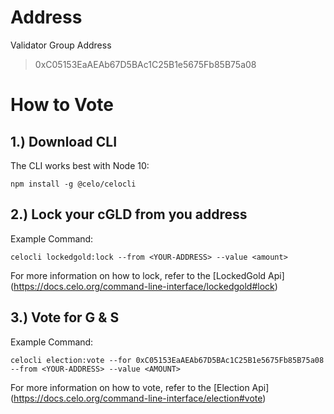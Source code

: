 # Address

Validator Group Address

> 0xC05153EaAEAb67D5BAc1C25B1e5675Fb85B75a08

# How to Vote


## 1.) Download CLI

The CLI works best with Node 10:

```
npm install -g @celo/celocli
```

## 2.) Lock your cGLD from you address

Example Command:

```
celocli lockedgold:lock --from <YOUR-ADDRESS> --value <amount>
```
For more information on how to lock, refer to the [LockedGold Api] (https://docs.celo.org/command-line-interface/lockedgold#lock) 


## 3.) Vote for G & S

Example Command:

```
celocli election:vote --for 0xC05153EaAEAb67D5BAc1C25B1e5675Fb85B75a08 --from <YOUR-ADDRESS> --value <AMOUNT>
```

For more information on how to vote, refer to the [Election Api] (https://docs.celo.org/command-line-interface/election#vote)

